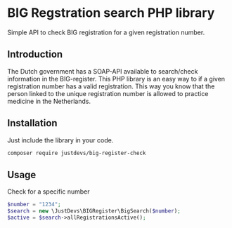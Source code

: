 # BIG Regstration search PHP library

Simple API to check BIG registration for a given registration number.

## Introduction 

The Dutch government has a SOAP-API available to search/check information in the BIG-register. 
This PHP library is an easy way to if a given registration number has a valid registration. 
This way you know that the person linked to the unique registration number is allowed to practice medicine in 
the Netherlands. 

## Installation
Just include the library in your code.
```bash
composer require justdevs/big-register-check
```

## Usage
Check for a specific number
```php
$number = "1234";
$search = new \JustDevs\BIGRegister\BigSearch($number);
$active = $search->allRegistrationsActive();
```